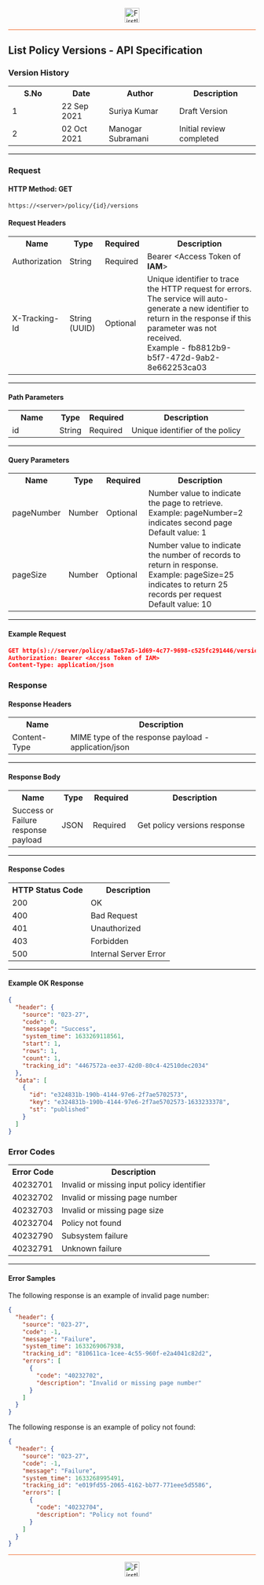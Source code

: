 <p align="center"><img src="https://cdn.shortpixel.ai/spai/w_378+q_lossy+ret_img+to_webp/https://firstlight.ai/wp-content/uploads/2021/03/300ppi-logotype-transparent.png" alt="Firstlight" height="30"/></p>

<hr style="height:1px;border-width:0;background-color:#f26524">

## List Policy Versions - API Specification

### Version History

<table width='100%'>
  <tr>
    <th width='20%'>S.No</th>
    <th>Date</th>
    <th>Author</th>
    <th>Description</th>
  </tr>
  <tr>
    <td>1</td>
    <td>22 Sep 2021</td>
    <td>Suriya Kumar</td>
    <td>Draft Version</td>
  </tr>
  <tr>
    <td>2</td>
    <td>02 Oct 2021</td>
    <td>Manogar Subramani</td>
    <td>Initial review completed</td>
  </tr>
</table>

<hr style="height:1px;border-width:0;background-color:black">

### Request

#### HTTP Method: GET

```
https://<server>/policy/{id}/versions
```
#### Request Headers

<table width='100%'>
  <tr>
    <th width='20%'>Name</th>
    <th>Type</th>
    <th>Required</th>
    <th>Description</th>
  </tr>
  <tr>
    <td>Authorization</td>
    <td>String</td>
    <td>Required</td>
    <td>Bearer &lt;Access Token of <b>IAM</b>&gt;</td>
  </tr>
  <tr>
    <td>X-Tracking-Id</td>
    <td>String (UUID)</td>
    <td>Optional</td>
    <td>Unique identifier to trace the HTTP request for errors. The service will auto-generate a new identifier to return in the response if this parameter was not received.<br/>Example - fb8812b9-b5f7-472d-9ab2-8e662253ca03</td>
  </tr>
</table>

<hr style="height:1px;border-width:0;background-color:black">

#### Path Parameters

<table width='100%'>
  <tr>
    <th width='20%'>Name</th>
    <th>Type</th>
    <th>Required</th>
    <th>Description</th>
  </tr>
  <tr>
    <td>id</td>
    <td>String</td>
    <td>Required</td>
    <td>Unique identifier of the policy</td>
  </tr>
</table>

<hr style="height:1px;border-width:0;background-color:black">

#### Query Parameters

<table width='100%'>
  <tr>
    <th width='20%'>Name</th>
    <th>Type</th>
    <th>Required</th>
    <th>Description</th>
  </tr>
  <tr>
    <td>pageNumber</td>
    <td>Number</td>
    <td>Optional</td>
    <td>Number value to indicate the page to retrieve.
        <br/>Example: pageNumber=2 indicates second page
        <br/>Default value: 1</td>
  </tr>
 <tr>
    <td>pageSize</td>
    <td>Number</td>
    <td>Optional</td>
    <td>Number value to indicate the number of records to return in response.
        <br/>Example: pageSize=25 indicates to return 25 records per request
        <br/>Default value: 10</td>
  </tr>
</table>


<hr style="height:1px;border-width:0;background-color:black">

<div class="page"/>

#### Example Request

```json
GET http(s)://server/policy/a8ae57a5-1d69-4c77-9698-c525fc291446/versions?pageNumber=1&pageSize=10
Authorization: Bearer <Access Token of IAM>
Content-Type: application/json
```

### Response

#### Response Headers

<table width="100%">
  <tr>
    <th>Name</th>
    <th>Description</th>
  </tr>
  <tr>
    <td>Content-Type</td>
    <td>MIME type of the response payload - application/json</td>
  </tr>
</table>

<hr style="height:1px;border-width:0;background-color:black">

#### Response Body

<table width="100%">
  <tr>
    <th width='20%'>Name</th>
    <th>Type</th>
    <th>Required</th>
    <th>Description</th>
  </tr>
 <tr>
    <td>Success or Failure response payload</td>
    <td>JSON</td>
    <td>Required</td>
    <td>Get policy versions response</td>
  </tr>
</table>

<hr style="height:1px;border-width:0;background-color:black">

#### Response Codes

<table width="100%">
  <tr>
    <th>HTTP Status Code</th>
    <th>Description</th>
  </tr>
  <tr>
    <td>200</td>
    <td>OK</td>
  </tr>
  <tr>
    <td>400</td>
    <td>Bad Request</td>
  </tr>
  <tr>
    <td>401</td>
    <td>Unauthorized</td>
  </tr>
  <tr>
    <td>403</td>
    <td>Forbidden</td>
  </tr>
  <tr>
    <td>500</td>
    <td>Internal Server Error</td>
  </tr>
</table>


<hr style="height:1px;border-width:0;background-color:black">

<div class="page"/>

#### Example OK Response

```` json
{
  "header": {
    "source": "023-27",
    "code": 0,
    "message": "Success",
    "system_time": 1633269118561,
    "start": 1,
    "rows": 1,
    "count": 1,
    "tracking_id": "4467572a-ee37-42d0-80c4-42510dec2034"
  },
  "data": [
    {
      "id": "e324831b-190b-4144-97e6-2f7ae5702573",
      "key": "e324831b-190b-4144-97e6-2f7ae5702573-1633233378",
      "st": "published"
    }
  ]
}
````

### Error Codes

<table width="100%">
  <tr>
    <th>Error Code</th>
    <th>Description</th>
  </tr>
  <tr>
    <td>40232701</td>
    <td>Invalid or missing input policy identifier</td>
  </tr>
  <tr>
    <td>40232702</td>
    <td>Invalid or missing page number</td>
  </tr>
  <tr>
    <td>40232703</td>
    <td>Invalid or missing page size</td>
  </tr>
  <tr>
    <td>40232704</td>
    <td>Policy not found</td>
  </tr>
  <tr>
    <td>40232790</td>
    <td>Subsystem failure</td>
  </tr>
  <tr>
    <td>40232791</td>
    <td>Unknown failure</td>
  </tr>
</table>

<hr style="height:1px;border-width:0;background-color:black">

#### Error Samples
The following response is an example of invalid page number:

```` json
{
  "header": {
    "source": "023-27",
    "code": -1,
    "message": "Failure",
    "system_time": 1633269067938,
    "tracking_id": "810611ca-1cee-4c55-960f-e2a4041c82d2",
    "errors": [
      {
        "code": "40232702",
        "description": "Invalid or missing page number"
      }
    ]
  }
}
````

The following response is an example of policy not found:

```` json
{
  "header": {
    "source": "023-27",
    "code": -1,
    "message": "Failure",
    "system_time": 1633268995491,
    "tracking_id": "e019fd55-2065-4162-bb77-771eee5d5586",
    "errors": [
      {
        "code": "40232704",
        "description": "Policy not found"
      }
    ]
  }
}
````

<hr style="height:1px;border-width:0;background-color:#f26524">

<p align="center"><img src="https://cdn.shortpixel.ai/spai/w_378+q_lossy+ret_img+to_webp/https://firstlight.ai/wp-content/uploads/2021/03/300ppi-logotype-transparent.png" alt="Firstlight" height="30"/></p>
